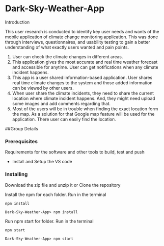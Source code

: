# Dark-Sky-Weather-App

Introduction

This user research is conducted to identify key user needs and wants of the mobile application of climate change monitoring application. This was done through interviews, questionnaires, and usability testing to gain a better understanding of what exactly users wanted and pain points.

1.	User can check the climate changes in different areas.
2.	This application gives the most accurate and real time weather forecast and accessible for anytime. User can get notifications when any climate incident happens.
3.	This app is a user shared information-based application. User shares real time climate changes to the system and those added information can be viewed by other users.
4.	When user share the climate incidents, they need to share the current location where climate incident happens. And, they might need upload some images and add comments regarding that.
5.	Most of the users will be in trouble when finding the exact location form the map. As a solution for that Google map feature will be used for the application. There user can easily find the location.

##Group Details

    
### Prerequisites

Requirements for the software and other tools to build, test and push 
- Install and Setup the VS code

### Installing

Download the zip file and unzip it or Clone the repository

Install the npm for each folder. Run in the terminal

    npm install
    
    Dark-Sky-Weather-App> npm install

Run npm start for folder. Run in the terminal

    npm start
    
    Dark-Sky-Weather-App> npm start

    
  

